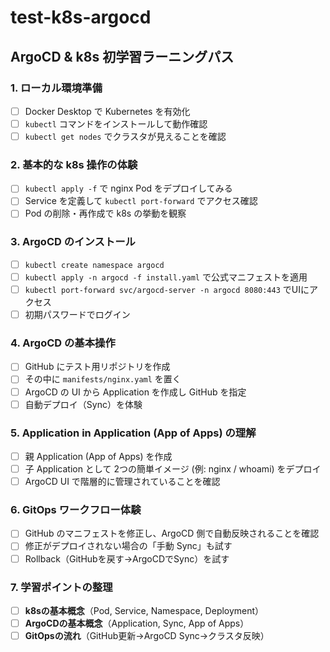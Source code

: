 # test-k8s-argocd

## ArgoCD & k8s 初学習ラーニングパス

### 1. ローカル環境準備

* [ ] Docker Desktop で Kubernetes を有効化
* [ ] `kubectl` コマンドをインストールして動作確認
* [ ] `kubectl get nodes` でクラスタが見えることを確認

### 2. 基本的な k8s 操作の体験

* [ ] `kubectl apply -f` で nginx Pod をデプロイしてみる
* [ ] Service を定義して `kubectl port-forward` でアクセス確認
* [ ] Pod の削除・再作成で k8s の挙動を観察

### 3. ArgoCD のインストール

* [ ] `kubectl create namespace argocd`
* [ ] `kubectl apply -n argocd -f install.yaml` で公式マニフェストを適用
* [ ] `kubectl port-forward svc/argocd-server -n argocd 8080:443` でUIにアクセス
* [ ] 初期パスワードでログイン

### 4. ArgoCD の基本操作

* [ ] GitHub にテスト用リポジトリを作成
* [ ] その中に `manifests/nginx.yaml` を置く
* [ ] ArgoCD の UI から Application を作成し GitHub を指定
* [ ] 自動デプロイ（Sync）を体験

### 5. Application in Application (App of Apps) の理解

* [ ] 親 Application (App of Apps) を作成
* [ ] 子 Application として 2つの簡単イメージ (例: nginx / whoami) をデプロイ
* [ ] ArgoCD UI で階層的に管理されていることを確認

### 6. GitOps ワークフロー体験

* [ ] GitHub のマニフェストを修正し、ArgoCD 側で自動反映されることを確認
* [ ] 修正がデプロイされない場合の「手動 Sync」も試す
* [ ] Rollback（GitHubを戻す→ArgoCDでSync）を試す

### 7. 学習ポイントの整理

* [ ] **k8sの基本概念**（Pod, Service, Namespace, Deployment）
* [ ] **ArgoCDの基本概念**（Application, Sync, App of Apps）
* [ ] **GitOpsの流れ**（GitHub更新→ArgoCD Sync→クラスタ反映）
